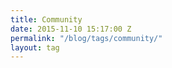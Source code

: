 ```yaml
---
title: Community
date: 2015-11-10 15:17:00 Z
permalink: "/blog/tags/community/"
layout: tag
---
```

